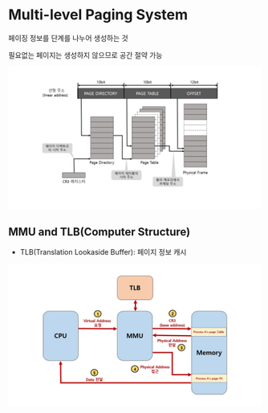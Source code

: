 # Multi-level Paging System

 페이징 정보를 단계를 나누어 생성하는 것

필요없는 페이지는 생성하지 않으므로 공간 절약 가능

![multi-level paging system](../images/ch5-3_multi-level_paging_system.png)



## MMU and TLB(Computer Structure)

- TLB(Translation Lookaside Buffer): 페이지 정보 캐시

![mmu and tlb](../images/ch5-3_mmu_and_tlb.png)

